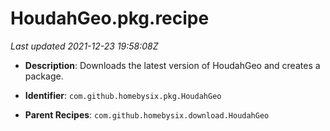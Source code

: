 # HoudahGeo.pkg.recipe

_Last updated 2021-12-23 19:58:08Z_

- **Description**: Downloads the latest version of HoudahGeo and creates a package.

- **Identifier**: `com.github.homebysix.pkg.HoudahGeo`

- **Parent Recipes**: `com.github.homebysix.download.HoudahGeo`